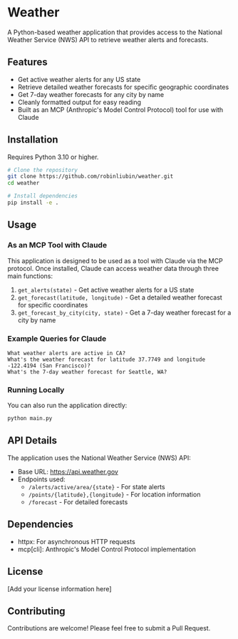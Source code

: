 # Weather

A Python-based weather application that provides access to the National Weather Service (NWS) API to retrieve weather alerts and forecasts.

## Features

- Get active weather alerts for any US state
- Retrieve detailed weather forecasts for specific geographic coordinates
- Get 7-day weather forecasts for any city by name
- Cleanly formatted output for easy reading
- Built as an MCP (Anthropic's Model Control Protocol) tool for use with Claude

## Installation

Requires Python 3.10 or higher.

```bash
# Clone the repository
git clone https://github.com/robinliubin/weather.git
cd weather

# Install dependencies
pip install -e .
```

## Usage

### As an MCP Tool with Claude

This application is designed to be used as a tool with Claude via the MCP protocol. Once installed, Claude can access weather data through three main functions:

1. `get_alerts(state)` - Get active weather alerts for a US state
2. `get_forecast(latitude, longitude)` - Get a detailed weather forecast for specific coordinates
3. `get_forecast_by_city(city, state)` - Get a 7-day weather forecast for a city by name

### Example Queries for Claude

```
What weather alerts are active in CA?
What's the weather forecast for latitude 37.7749 and longitude -122.4194 (San Francisco)?
What's the 7-day weather forecast for Seattle, WA?
```

### Running Locally

You can also run the application directly:

```bash
python main.py
```

## API Details

The application uses the National Weather Service (NWS) API:
- Base URL: https://api.weather.gov
- Endpoints used:
  - `/alerts/active/area/{state}` - For state alerts
  - `/points/{latitude},{longitude}` - For location information
  - `/forecast` - For detailed forecasts

## Dependencies

- httpx: For asynchronous HTTP requests
- mcp[cli]: Anthropic's Model Control Protocol implementation

## License

[Add your license information here]

## Contributing

Contributions are welcome! Please feel free to submit a Pull Request.